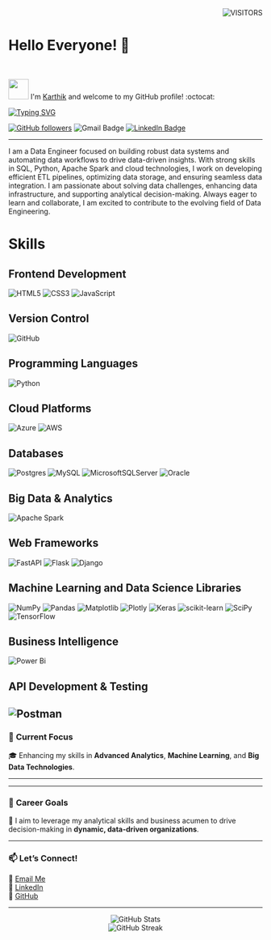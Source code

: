 <div align="Right">

<img alt="VISITORS" src="https://komarev.com/ghpvc/?username=VENKATAKARTHIKREDDY&style=flat&labelColor=red&logo=github&label=PROFILE+VIEWS&color=971901"/>
<!-- <img alt="FOLLOWERS" src="https://img.shields.io/github/followers/VENKATAKARTHIKREDDY?color=971901&logo=githubb&label=FOLLOWERS"/> -->

</div>

<h1> Hello Everyone! 👋</h1>
<br> 
<!-- <div align="Center"><img src="my-pic.png" width="100"></div -->


<img src="https://media.giphy.com/media/WUlplcMpOCEmTGBtBW/giphy.gif" width="40"> I'm [Karthik](https://www.linkedin.com/in/vvenkatakarthikreddy/) and welcome to my GitHub profile! :octocat:

[![Typing SVG](https://readme-typing-svg.demolab.com?font=Noto+Sans&weight=600&size=21&duration=2000&color=000000&background=FFFFFF&center=true&vCenter=true&width=435&lines=I'm+a+Azure+Data+Engineer)](https://git.io/typing-svg)

<!-- [![Typing SVG](https://readme-typing-svg.demolab.com?font=Noto+Sans&weight=600&size=21&duration=2000&color=000000&background=FFFFFF&center=true&vCenter=true&width=435&lines=I'm+an+Aspiring+Data+Analyst)](https://git.io/typing-svg)
-->

[![GitHub followers](https://img.shields.io/github/followers/VENKATAKARTHIKREDDY?label=Follow&style=social)](https://github.com/VENKATAKARTHIKREDDY/?tab=follow)
![Gmail Badge](https://img.shields.io/badge/-venkatakarthikreddy-c14438?style=social&logo=Gmail&logoColor=red&link=mailto:vvenkatakarthikreddy999@gmail.com)
[![LinkedIn Badge](https://img.shields.io/badge/-LinkedIn-blue?style=social&logo=Linkedin&logoColor=blue&link=https://www.linkedin.com/in/ndleah/)](https://www.linkedin.com/in/ndleah/)






<!-- <<a href="https://cassandra.apache.org/_/index.html" target="_blank"><img style="margin: 10px" src="https://profilinator.rishav.dev/skills-assets/apache_cassandra-icon.svg" alt="Cassandra" height="50" /></a>  --> 

---------------------------------
</div>

I am a Data Engineer focused on building robust data systems and automating data workflows to drive data-driven insights. With strong skills in SQL, Python, Apache Spark and cloud technologies, I work on developing efficient ETL pipelines, optimizing data storage, and ensuring seamless data integration. I am passionate about solving data challenges, enhancing data infrastructure, and supporting analytical decision-making. Always eager to learn and collaborate, I am excited to contribute to the evolving field of Data Engineering.




<!-- ### 🔥 **My Skillset**
- **Data Analysis**: SQL, Python, Excel
- **Data Visualization**: Power BI
- **Machine Learning**: Scikit-learn, Pandas, NumPy
- **Business Analytics**: Market Basket Analysis, Customer Churn Analysis
- **Digital Marketing**: SEO, Google Ads, Social Media Marketing


 ### 🛠️ **Technologies I Work With**

<div align="center">  
  <a href="https://azure.microsoft.com/" target="_blank">
    <img style="margin: 10px" src="https://profilinator.rishav.dev/skills-assets/microsoft_azure-icon.svg" alt="Azure" height="50" />
  </a>
  <a href="https://www.linux.org/" target="_blank">
    <img style="margin: 10px" src="https://profilinator.rishav.dev/skills-assets/linux-original.svg" alt="Linux" height="50" />
  </a>
  <a href="https://github.com/" target="_blank">
    <img style="margin: 10px" src="https://profilinator.rishav.dev/skills-assets/git-scm-icon.svg" alt="Git" height="50" />
  </a>
  <a href="https://www.postgresql.org/" target="_blank">
    <img style="margin: 10px" src="https://profilinator.rishav.dev/skills-assets/postgresql-original-wordmark.svg" alt="PostgreSQL" height="50" />
  </a>
  <a href="https://www.python.org/" target="_blank">
    <img style="margin: 10px" src="https://profilinator.rishav.dev/skills-assets/python-original.svg" alt="Python" height="50" />
  </a>
</div>


### 📝 **About Me**
🚀 **IT Professional** with 2 years of experience as a **Backup Administrator**  
🎯 **Aspiring Data Analyst** skilled in SQL, Python, and Power BI  
💡 Passionate about **data analysis** and turning business data into actionable insights.

---
 
### 🔥 **My Skillset**  
- **Data Analysis**: SQL, Python, Excel  
- **Data Visualization**: Power BI  
- **Machine Learning**: Scikit-learn, Pandas, NumPy  
- **Business Analytics**: Market Basket Analysis, Customer Churn Analysis  
- **Digital Marketing**: SEO, Google Ads, Social Media Marketing

---

# 💻 *Tech Stack*: -->


# Skills

## Frontend Development
![HTML5](https://img.shields.io/badge/html5-%23E34F26.svg?style=for-the-badge&logo=html5&logoColor=white)
![CSS3](https://img.shields.io/badge/css3-%231572B6.svg?style=for-the-badge&logo=css3&logoColor=white)
![JavaScript](https://img.shields.io/badge/javascript-%23323330.svg?style=for-the-badge&logo=javascript&logoColor=%23F7DF1E)

## Version Control
![GitHub](https://img.shields.io/badge/github-%23121011.svg?style=for-the-badge&logo=github&logoColor=white)


## Programming Languages
![Python](https://img.shields.io/badge/python-3670A0?style=for-the-badge&logo=python&logoColor=ffdd54)

## Cloud Platforms
![Azure](https://img.shields.io/badge/azure-%230072C6.svg?style=for-the-badge&logo=microsoftazure&logoColor=white)
![AWS](https://img.shields.io/badge/AWS-%23FF9900.svg?style=for-the-badge&logo=amazon-aws&logoColor=white)

## Databases
![Postgres](https://img.shields.io/badge/postgres-%23316192.svg?style=for-the-badge&logo=postgresql&logoColor=white)
![MySQL](https://img.shields.io/badge/mysql-4479A1.svg?style=for-the-badge&logo=mysql&logoColor=white)
![MicrosoftSQLServer](https://img.shields.io/badge/Microsoft%20SQL%20Server-CC2927?style=for-the-badge&logo=microsoft%20sql%20server&logoColor=white)
![Oracle](https://img.shields.io/badge/Oracle-F80000?style=for-the-badge&logo=oracle&logoColor=white)

## Big Data & Analytics
![Apache Spark](https://img.shields.io/badge/Apache%20Spark-FDEE21?style=for-the-badge&logo=apachespark&logoColor=black)

## Web Frameworks
![FastAPI](https://img.shields.io/badge/FastAPI-005571?style=for-the-badge&logo=fastapi)
![Flask](https://img.shields.io/badge/flask-%23000.svg?style=for-the-badge&logo=flask&logoColor=white)
![Django](https://img.shields.io/badge/django-%23092E20.svg?style=for-the-badge&logo=django&logoColor=white)

## Machine Learning and Data Science Libraries
![NumPy](https://img.shields.io/badge/numpy-%23013243.svg?style=for-the-badge&logo=numpy&logoColor=white)
![Pandas](https://img.shields.io/badge/pandas-%23150458.svg?style=for-the-badge&logo=pandas&logoColor=white)
![Matplotlib](https://img.shields.io/badge/Matplotlib-%23ffffff.svg?style=for-the-badge&logo=Matplotlib&logoColor=black)
![Plotly](https://img.shields.io/badge/Plotly-%233F4F75.svg?style=for-the-badge&logo=plotly&logoColor=white)
![Keras](https://img.shields.io/badge/Keras-%23D00000.svg?style=for-the-badge&logo=Keras&logoColor=white)
![scikit-learn](https://img.shields.io/badge/scikit--learn-%23F7931E.svg?style=for-the-badge&logo=scikit-learn&logoColor=white)
![SciPy](https://img.shields.io/badge/SciPy-%230C55A5.svg?style=for-the-badge&logo=scipy&logoColor=%white)
![TensorFlow](https://img.shields.io/badge/TensorFlow-%23FF6F00.svg?style=for-the-badge&logo=TensorFlow&logoColor=white)

## Business Intelligence
![Power Bi](https://img.shields.io/badge/power_bi-F2C811?style=for-the-badge&logo=powerbi&logoColor=black)

## API Development & Testing
![Postman](https://img.shields.io/badge/Postman-FF6C37?style=for-the-badge&logo=postman&logoColor=white)
---

### 🧠 **Current Focus**  
🎓 Enhancing my skills in **Advanced Analytics**, **Machine Learning**, and **Big Data Technologies**.

---

<!--
### 📊 **My Projects**

- **Customer Churn Analysis**:  
  Predicting customer churn for a bank with Python, achieving **96% model accuracy**.  
- **Swiggy Restaurant Analysis**:  
  Strategic recommendations through Power BI visualizations of restaurant data.  
- **Market Basket Analysis**:  
  Using the **Apriori Algorithm** to identify frequently bought product combos.

-->

---

### 🎯 **Career Goals**
💼 I aim to leverage my analytical skills and business acumen to drive decision-making in **dynamic, data-driven organizations**.

---

### 📫 **Let’s Connect!**

📧 [Email Me](mailto:vvenkatakarthikreddy999@gmail.com@example.com)  
💼 [LinkedIn](https://www.linkedin.com/in/vvenkatakarthikreddy/)  
🐙 [GitHub](https://github.com/VENKATAKARTHIKREDDY)

---

<div align="center">

  <img src="https://github-readme-stats.vercel.app/api?username=VENKATAKARTHIKREDDY&show_icons=true&hide_border=true&theme=tokyonight" alt="GitHub Stats" />
</div>

<div align="center">
  <img src="https://github-readme-streak-stats.herokuapp.com/?user=VENKATAKARTHIKREDDY&theme=tokyonight" alt="GitHub Streak" />
</div>



<!--
# 💻 Tech Stack:
![FastAPI](https://img.shields.io/badge/FastAPI-005571?style=for-the-badge&logo=fastapi) ![Flask](https://img.shields.io/badge/flask-%23000.svg?style=for-the-badge&logo=flask&logoColor=white) ![Django](https://img.shields.io/badge/django-%23092E20.svg?style=for-the-badge&logo=django&logoColor=white)
# 📊 GitHub Stats:
![](https://github-readme-stats.vercel.app/api?username=VENKATAKARTHIKREDDY&theme=dark&hide_border=false&include_all_commits=false&count_private=false)<br/>
![](https://github-readme-streak-stats.herokuapp.com/?user=VENKATAKARTHIKREDDY&theme=dark&hide_border=false)<br/>
![](https://github-readme-stats.vercel.app/api/top-langs/?username=VENKATAKARTHIKREDDY&theme=dark&hide_border=false&include_all_commits=false&count_private=false&layout=compact)

---
[![](https://visitcount.itsvg.in/api?id=VENKATAKARTHIKREDDY&icon=0&color=0)](https://visitcount.itsvg.in)

<!-- Proudly created with GPRM ( https://gprm.itsvg.in ) -->







<!--

<div align="Right">

[![](https://visitcount.itsvg.in/api?id=VENKATAKARTHIKREDDY&icon=0&color=0)](https://visitcount.itsvg.in)

<!-- Proudly created with GPRM ( https://gprm.itsvg.in ) -->
<!-- <img alt="FOLLOWERS" src="https://img.shields.io/github/followers/VENKATAKARTHIKREDDY?color=971901&logo=githubb&label=FOLLOWERS"/> 

</div>

<h1> Hello World! 👋 </h1>
<div align="Center"><img src="my-pic.png" width="100"></div
                                                      
<br>

<div id="header" align="center">
  <img src="https://media.giphy.com/media/M9gbBd9nbDrOTu1Mqx/giphy.gif" width="100"/>
</div> -->


<!-- <div align="right">
  <img src="https://media.giphy.com/media/dWesBcTLavkZuG35MI/giphy.gif" width="600" height="300"/>
</div> 


---

### :hammer_and_wrench: Languages and Tools :

--------------------------------------------


Hi There 👋,

  I'm **Venkata Karthik Reddy V**,
  I am an IT professional with 2 years of experience as a Backup Administrator, now aspiring to transition into a Data Analyst role. 
  My passion lies in transforming raw data into strategic insights that empower businesses to make informed decisions. With a strong foundation in business           analytics, digital marketing, and data science, I am eager to apply my problem-solving skills and drive impactful, data-driven strategies.


**My Skillset**:

  - Data Analysis: Skilled in SQL, Python, and Excel

  * Data Visualization: Proficient in Power BI

  + Machine Learning: Experienced with Scikit-learn, Pandas, and NumPy

**Business Analytics:** 

  Digital Marketing: Knowledgeable in SEO, Google Ads, and Social Media Marketing

**Current Focus:**

I'm currently enhancing my skills in advanced analytics, machine learning, and big data technologies to further my career in data science.

**Professional Expenence:**

  I have experience working on various data-driven projects, including:

  Customer Chum Analysis: Predicting churn for a barik using Python with a model accuracy of 96%.
  Swiggy Restaurant Analysis: Analyzing restaurant data using Power Bl for strategic recommendations.
  Market Basket Analysis: Using the Apriori algorithm to predict frequently bought product combos


**Career Goals:**

   I aim to leverage my analytical skills and business acumen to drive impactful decision-making processes in dynamic, data-driven organizations

**Let’s Connect:**

   I welcome the opportunity to connect on LinkedIn. -->





<!--
![HTML5](https://img.shields.io/badge/html5-%23E34F26.svg?style=for-the-badge&logo=html5&logoColor=white) ![JavaScript](https://img.shields.io/badge/javascript-%23323330.svg?style=for-the-badge&logo=javascript&logoColor=%23F7DF1E) ![CSS3](https://img.shields.io/badge/css3-%231572B6.svg?style=for-the-badge&logo=css3&logoColor=white) ![Windows Terminal](https://img.shields.io/badge/Windows%20Terminal-%234D4D4D.svg?style=for-the-badge&logo=windows-terminal&logoColor=white) ![Python](https://img.shields.io/badge/python-3670A0?style=for-the-badge&logo=python&logoColor=ffdd54) ![Azure](https://img.shields.io/badge/azure-%230072C6.svg?style=for-the-badge&logo=microsoftazure&logoColor=white) ![AWS](https://img.shields.io/badge/AWS-%23FF9900.svg?style=for-the-badge&logo=amazon-aws&logoColor=white) ![Oracle](https://img.shields.io/badge/Oracle-F80000?style=for-the-badge&logo=oracle&logoColor=white) ![Apache Spark](https://img.shields.io/badge/Apache%20Spark-FDEE21?style=for-the-badge&logo=apachespark&logoColor=black) ![Postgres](https://img.shields.io/badge/postgres-%23316192.svg?style=for-the-badge&logo=postgresql&logoColor=white) ![MySQL](https://img.shields.io/badge/mysql-4479A1.svg?style=for-the-badge&logo=mysql&logoColor=white) ![MicrosoftSQLServer](https://img.shields.io/badge/Microsoft%20SQL%20Server-CC2927?style=for-the-badge&logo=microsoft%20sql%20server&logoColor=white) ![Matplotlib](https://img.shields.io/badge/Matplotlib-%23ffffff.svg?style=for-the-badge&logo=Matplotlib&logoColor=black) ![Keras](https://img.shields.io/badge/Keras-%23D00000.svg?style=for-the-badge&logo=Keras&logoColor=white) ![NumPy](https://img.shields.io/badge/numpy-%23013243.svg?style=for-the-badge&logo=numpy&logoColor=white) ![Pandas](https://img.shields.io/badge/pandas-%23150458.svg?style=for-the-badge&logo=pandas&logoColor=white) ![Plotly](https://img.shields.io/badge/Plotly-%233F4F75.svg?style=for-the-badge&logo=plotly&logoColor=white) ![scikit-learn](https://img.shields.io/badge/scikit--learn-%23F7931E.svg?style=for-the-badge&logo=scikit-learn&logoColor=white) ![Scipy](https://img.shields.io/badge/SciPy-%230C55A5.svg?style=for-the-badge&logo=scipy&logoColor=%white) ![TensorFlow](https://img.shields.io/badge/TensorFlow-%23FF6F00.svg?style=for-the-badge&logo=TensorFlow&logoColor=white) ![GitHub](https://img.shields.io/badge/github-%23121011.svg?style=for-the-badge&logo=github&logoColor=white) ![Power Bi](https://img.shields.io/badge/power_bi-F2C811?style=for-the-badge&logo=powerbi&logoColor=black) ![Postman](https://img.shields.io/badge/Postman-FF6C37?style=for-the-badge&logo=postman&logoColor=white)
# 📊 GitHub Stats:
![](https://github-readme-stats.vercel.app/api?username=VENKATAKARTHIKREDDY&theme=dark&hide_border=false&include_all_commits=false&count_private=false)<br/>
![](https://github-readme-streak-stats.herokuapp.com/?user=VENKATAKARTHIKREDDY&theme=dark&hide_border=false)<br/>
![](https://github-readme-stats.vercel.app/api/top-langs/?username=VENKATAKARTHIKREDDY&theme=dark&hide_border=false&include_all_commits=false&count_private=false&layout=compact)
-->

